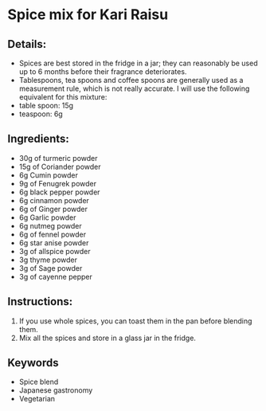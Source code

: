 # Spice mix for Kari Raisu

## Details:
* Spices are best stored in the fridge in a jar; they can reasonably be used up to 6 months before their fragrance deteriorates.
* Tablespoons, tea spoons and coffee spoons are generally used as a measurement rule, which is not really accurate. I will use the following equivalent for this mixture:
 * table spoon: 15g
 * teaspoon: 6g

## Ingredients:
* 30g of turmeric powder
* 15g of Coriander powder
* 6g Cumin powder
* 9g of Fenugrek powder
* 6g black pepper powder
* 6g cinnamon powder
* 6g of Ginger powder
* 6g Garlic powder
* 6g nutmeg powder
* 6g of fennel powder
* 6g star anise powder
* 3g of allspice powder
* 3g thyme powder
* 3g of Sage powder
* 3g of cayenne pepper


## Instructions:
1. If you use whole spices, you can toast them in the pan before blending them.
1. Mix all the spices and store in a glass jar in the fridge.

## Keywords
* Spice blend
* Japanese gastronomy
* Vegetarian